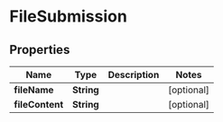 

# FileSubmission


## Properties

| Name | Type | Description | Notes |
|------------ | ------------- | ------------- | -------------|
|**fileName** | **String** |  |  [optional] |
|**fileContent** | **String** |  |  [optional] |



